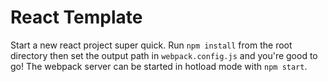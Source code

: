 React Template
==============

Start a new react project super quick. Run `npm install` from the root directory then set the output path in `webpack.config.js` and you're good to go! The webpack server can be started in hotload mode with `npm start`.
